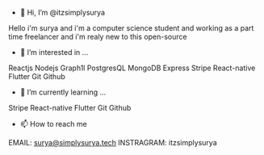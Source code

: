 - 👋 Hi, I’m @itzsimplysurya

Hello i'm surya and i'm a computer science student and working as a part time freelancer and i'm realy new to this open-source

- 👀 I’m interested in ...

Reactjs
Nodejs
Graph1l
PostgresQL
MongoDB
Express
Stripe
React-native
Flutter
Git
Github

- 🌱 I’m currently learning ...

 Stripe
 React-native
 Flutter
 Git
 Github

- 📫 How to reach me

EMAIL: surya@simplysurya.tech
INSTRAGRAM: itzsimplysurya


<!---
    Thank you
--->
